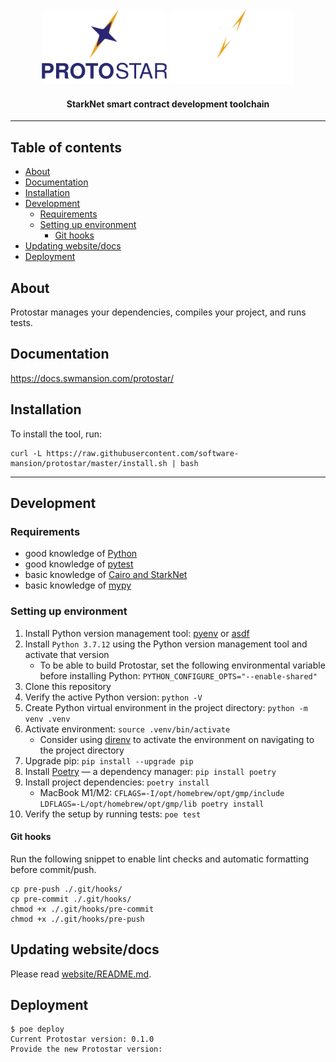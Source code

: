 <div align="center">
  <img src="./readme/protostar-logo--dark.svg#gh-light-mode-only" width=200 alt="protostar-logo" />
  <img src="./readme/protostar-logo--light.svg#gh-dark-mode-only" width=200 alt="protostar-logo" />

  <h4>StarkNet smart contract development toolchain</h4>

</div>

---

## Table of contents <!-- omit in toc -->
- [About](#about)
- [Documentation](#documentation)
- [Installation](#installation)
- [Development](#development)
  - [Requirements](#requirements)
  - [Setting up environment](#setting-up-environment)
    - [Git hooks](#git-hooks)
- [Updating website/docs](#updating-websitedocs)
- [Deployment](#deployment)



## About
Protostar manages your dependencies, compiles your project, and runs tests.

## Documentation
https://docs.swmansion.com/protostar/

## Installation

To install the tool, run:

```shell
curl -L https://raw.githubusercontent.com/software-mansion/protostar/master/install.sh | bash
```
---

## Development

### Requirements
- good knowledge of [Python](https://www.python.org/)
- good knowledge of [pytest](https://docs.pytest.org/en/7.1.x/)
- basic knowledge of [Cairo and StarkNet](https://www.cairo-lang.org/docs/index.html)
- basic knowledge of [mypy](https://mypy.readthedocs.io/en/stable/getting_started.html)


### Setting up environment

1. Install Python version management tool: [pyenv](https://github.com/pyenv/pyenv) or [asdf](https://github.com/asdf-vm/asdf)
1. Install `Python 3.7.12` using the Python version management tool and activate that version
   - To be able to build Protostar, set the following environmental variable before installing Python: `PYTHON_CONFIGURE_OPTS="--enable-shared"`
1. Clone this repository
1. Verify the active Python version: `python -V`
1. Create Python virtual environment in the project directory: `python -m venv .venv`
1. Activate environment: `source .venv/bin/activate`
    - Consider using [direnv](https://direnv.net/) to activate the environment on navigating to the project directory
1. Upgrade pip: `pip install --upgrade pip`
1. Install [Poetry](https://python-poetry.org/) — a dependency manager: `pip install poetry`
1. Install project dependencies: `poetry install`
    - MacBook M1/M2: `CFLAGS=-I/opt/homebrew/opt/gmp/include LDFLAGS=-L/opt/homebrew/opt/gmp/lib poetry install`
1. Verify the setup by running tests: `poe test`


#### Git hooks

Run the following snippet to enable lint checks and automatic formatting before commit/push.

```shell
cp pre-push ./.git/hooks/
cp pre-commit ./.git/hooks/
chmod +x ./.git/hooks/pre-commit
chmod +x ./.git/hooks/pre-push
```

## Updating website/docs
Please read [website/README.md](./website/README.md).

## Deployment
```
$ poe deploy
Current Protostar version: 0.1.0
Provide the new Protostar version:
```
